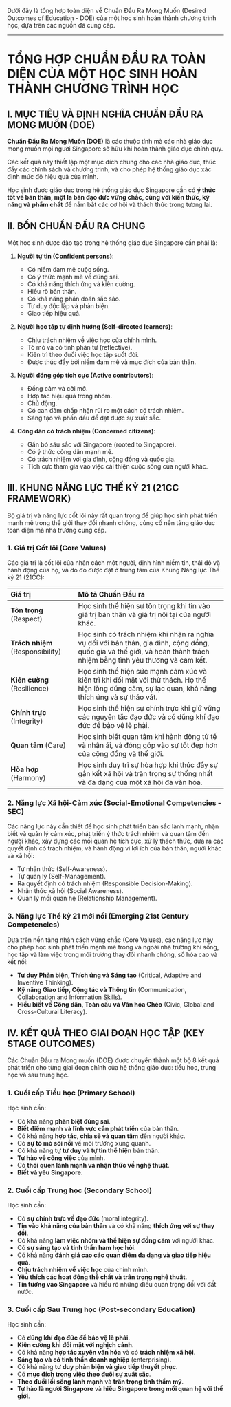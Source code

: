 Dưới đây là tổng hợp toàn diện về Chuẩn Đầu Ra Mong Muốn (Desired Outcomes of Education - DOE) của một học sinh hoàn thành chương trình học, dựa trên các nguồn đã cung cấp.

***

# TỔNG HỢP CHUẨN ĐẦU RA TOÀN DIỆN CỦA MỘT HỌC SINH HOÀN THÀNH CHƯƠNG TRÌNH HỌC

## I. MỤC TIÊU VÀ ĐỊNH NGHĨA CHUẨN ĐẦU RA MONG MUỐN (DOE)

**Chuẩn Đầu Ra Mong Muốn (DOE)** là các thuộc tính mà các nhà giáo dục mong muốn mọi người Singapore sở hữu khi hoàn thành giáo dục chính quy.

Các kết quả này thiết lập một mục đích chung cho các nhà giáo dục, thúc đẩy các chính sách và chương trình, và cho phép hệ thống giáo dục xác định mức độ hiệu quả của mình.

Học sinh được giáo dục trong hệ thống giáo dục Singapore cần có **ý thức tốt về bản thân, một la bàn đạo đức vững chắc, cùng với kiến thức, kỹ năng và phẩm chất** để nắm bắt các cơ hội và thách thức trong tương lai.

## II. BỐN CHUẨN ĐẦU RA CHUNG

Một học sinh được đào tạo trong hệ thống giáo dục Singapore cần phải là:

1. **Người tự tin (Confident persons)**:
    * Có niềm đam mê cuộc sống.
    * Có ý thức mạnh mẽ về đúng sai.
    * Có khả năng thích ứng và kiên cường.
    * Hiểu rõ bản thân.
    * Có khả năng phán đoán sắc sảo.
    * Tư duy độc lập và phản biện.
    * Giao tiếp hiệu quả.

2. **Người học tập tự định hướng (Self-directed learners)**:
    * Chịu trách nhiệm về việc học của chính mình.
    * Tò mò và có tính phản tư (reflective).
    * Kiên trì theo đuổi việc học tập suốt đời.
    * Được thúc đẩy bởi niềm đam mê và mục đích của bản thân.

3. **Người đóng góp tích cực (Active contributors)**:
    * Đồng cảm và cởi mở.
    * Hợp tác hiệu quả trong nhóm.
    * Chủ động.
    * Có can đảm chấp nhận rủi ro một cách có trách nhiệm.
    * Sáng tạo và phấn đấu để đạt được sự xuất sắc.

4. **Công dân có trách nhiệm (Concerned citizens)**:
    * Gắn bó sâu sắc với Singapore (rooted to Singapore).
    * Có ý thức công dân mạnh mẽ.
    * Có trách nhiệm với gia đình, cộng đồng và quốc gia.
    * Tích cực tham gia vào việc cải thiện cuộc sống của người khác.

## III. KHUNG NĂNG LỰC THẾ KỶ 21 (21CC FRAMEWORK)

Bộ giá trị và năng lực cốt lõi này rất quan trọng để giúp học sinh phát triển mạnh mẽ trong thế giới thay đổi nhanh chóng, củng cố nền tảng giáo dục toàn diện mà nhà trường cung cấp.

### 1. Giá trị Cốt lõi (Core Values)

Các giá trị là cốt lõi của nhân cách một người, định hình niềm tin, thái độ và hành động của họ, và do đó được đặt ở trung tâm của Khung Năng lực Thế kỷ 21 (21CC):

| Giá trị | Mô tả Chuẩn Đầu ra |
| :--- | :--- |
| **Tôn trọng** (Respect) | Học sinh thể hiện sự tôn trọng khi tin vào giá trị bản thân và giá trị nội tại của người khác. |
| **Trách nhiệm** (Responsibility) | Học sinh có trách nhiệm khi nhận ra nghĩa vụ đối với bản thân, gia đình, cộng đồng, quốc gia và thế giới, và hoàn thành trách nhiệm bằng tình yêu thương và cam kết. |
| **Kiên cường** (Resilience) | Học sinh thể hiện sức mạnh cảm xúc và kiên trì khi đối mặt với thử thách. Họ thể hiện lòng dũng cảm, sự lạc quan, khả năng thích ứng và sự tháo vát. |
| **Chính trực** (Integrity) | Học sinh thể hiện sự chính trực khi giữ vững các nguyên tắc đạo đức và có dũng khí đạo đức để bảo vệ lẽ phải. |
| **Quan tâm** (Care) | Học sinh biết quan tâm khi hành động tử tế và nhân ái, và đóng góp vào sự tốt đẹp hơn của cộng đồng và thế giới. |
| **Hòa hợp** (Harmony) | Học sinh duy trì sự hòa hợp khi thúc đẩy sự gắn kết xã hội và trân trọng sự thống nhất và đa dạng của một xã hội đa văn hóa. |

### 2. Năng lực Xã hội-Cảm xúc (Social-Emotional Competencies - SEC)

Các năng lực này cần thiết để học sinh phát triển bản sắc lành mạnh, nhận biết và quản lý cảm xúc, phát triển ý thức trách nhiệm và quan tâm đến người khác, xây dựng các mối quan hệ tích cực, xử lý thách thức, đưa ra các quyết định có trách nhiệm, và hành động vì lợi ích của bản thân, người khác và xã hội:

* Tự nhận thức (Self-Awareness).
* Tự quản lý (Self-Management).
* Ra quyết định có trách nhiệm (Responsible Decision-Making).
* Nhận thức xã hội (Social Awareness).
* Quản lý mối quan hệ (Relationship Management).

### 3. Năng lực Thế kỷ 21 mới nổi (Emerging 21st Century Competencies)

Dựa trên nền tảng nhân cách vững chắc (Core Values), các năng lực này cho phép học sinh phát triển mạnh mẽ trong và ngoài nhà trường khi sống, học tập và làm việc trong môi trường thay đổi nhanh chóng, số hóa cao và kết nối:

* **Tư duy Phản biện, Thích ứng và Sáng tạo** (Critical, Adaptive and Inventive Thinking).
* **Kỹ năng Giao tiếp, Cộng tác và Thông tin** (Communication, Collaboration and Information Skills).
* **Hiểu biết về Công dân, Toàn cầu và Văn hóa Chéo** (Civic, Global and Cross-Cultural Literacy).

## IV. KẾT QUẢ THEO GIAI ĐOẠN HỌC TẬP (KEY STAGE OUTCOMES)

Các Chuẩn Đầu ra Mong muốn (DOE) được chuyển thành một bộ 8 kết quả phát triển cho từng giai đoạn chính của hệ thống giáo dục: tiểu học, trung học và sau trung học.

### 1. Cuối cấp Tiểu học (Primary School)

Học sinh cần:

* Có khả năng **phân biệt đúng sai**.
* **Biết điểm mạnh và lĩnh vực cần phát triển** của bản thân.
* Có khả năng **hợp tác, chia sẻ và quan tâm** đến người khác.
* Có **sự tò mò sôi nổi** về môi trường xung quanh.
* Có khả năng **tự tư duy và tự tin thể hiện** bản thân.
* **Tự hào về công việc** của mình.
* Có **thói quen lành mạnh và nhận thức về nghệ thuật**.
* **Biết và yêu Singapore**.

### 2. Cuối cấp Trung học (Secondary School)

Học sinh cần:

* Có **sự chính trực về đạo đức** (moral integrity).
* **Tin vào khả năng của bản thân** và có khả năng **thích ứng với sự thay đổi**.
* Có khả năng **làm việc nhóm và thể hiện sự đồng cảm** với người khác.
* Có **sự sáng tạo và tinh thần ham học hỏi**.
* Có khả năng **đánh giá cao các quan điểm đa dạng và giao tiếp hiệu quả**.
* **Chịu trách nhiệm về việc học** của chính mình.
* **Yêu thích các hoạt động thể chất và trân trọng nghệ thuật**.
* **Tin tưởng vào Singapore** và hiểu rõ những điều quan trọng đối với đất nước.

### 3. Cuối cấp Sau Trung học (Post-secondary Education)

Học sinh cần:

* Có **dũng khí đạo đức để bảo vệ lẽ phải**.
* **Kiên cường khi đối mặt với nghịch cảnh**.
* Có khả năng **hợp tác xuyên văn hóa** và có **trách nhiệm xã hội**.
* **Sáng tạo và có tinh thần doanh nghiệp** (enterprising).
* Có khả năng **tư duy phản biện và giao tiếp thuyết phục**.
* Có **mục đích trong việc theo đuổi sự xuất sắc**.
* **Theo đuổi lối sống lành mạnh** và **trân trọng tính thẩm mỹ**.
* **Tự hào là người Singapore** và **hiểu Singapore trong mối quan hệ với thế giới**.
